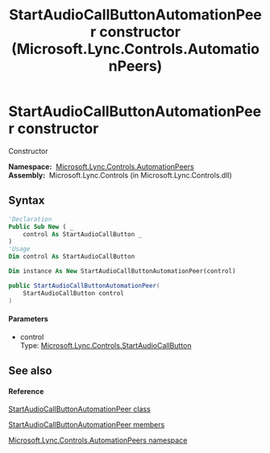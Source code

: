 ﻿---
title: StartAudioCallButtonAutomationPeer constructor  (Microsoft.Lync.Controls.AutomationPeers)
TOCTitle: 'StartAudioCallButtonAutomationPeer constructor '
ms:assetid: M:Microsoft.Lync.Controls.AutomationPeers.StartAudioCallButtonAutomationPeer.#ctor(Microsoft.Lync.Controls.StartAudioCallButton)_DI_3_UC_OCS14MrefLyncWPF
ms:mtpsurl: https://msdn.microsoft.com/en-us/library/microsoft.lync.controls.automationpeers.startaudiocallbuttonautomationpeer.startaudiocallbuttonautomationpeer(v=office.15)
ms:contentKeyID: 48598072
ms.date: 07/28/2014
mtps_version: v=office.15
f1_keywords:
- Microsoft.Lync.Controls.AutomationPeers.StartAudioCallButtonAutomationPeer.StartAudioCallButtonAutomationPeer
dev_langs:
- CSharp
- JScript
- VB
- other
---

# StartAudioCallButtonAutomationPeer constructor

Constructor

**Namespace:**  [Microsoft.Lync.Controls.AutomationPeers](microsoft-lync-controls-automationpeers-namespace_1.md)  
**Assembly:**  Microsoft.Lync.Controls (in Microsoft.Lync.Controls.dll)

## Syntax

``` vb
'Declaration
Public Sub New ( _
    control As StartAudioCallButton _
)
'Usage
Dim control As StartAudioCallButton

Dim instance As New StartAudioCallButtonAutomationPeer(control)
```

``` csharp
public StartAudioCallButtonAutomationPeer(
    StartAudioCallButton control
)
```

#### Parameters

  - control  
    Type: [Microsoft.Lync.Controls.StartAudioCallButton](startaudiocallbutton-class-microsoft-lync-controls_1.md)  

## See also

#### Reference

[StartAudioCallButtonAutomationPeer class](startaudiocallbuttonautomationpeer-class-microsoft-lync-controls-automationpeers_1.md)

[StartAudioCallButtonAutomationPeer members](startaudiocallbuttonautomationpeer-members-microsoft-lync-controls-automationpeers_1.md)

[Microsoft.Lync.Controls.AutomationPeers namespace](microsoft-lync-controls-automationpeers-namespace_1.md)

